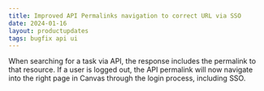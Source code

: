 ```yaml
---
title: Improved API Permalinks navigation to correct URL via SSO
date: 2024-01-16 
layout: productupdates
tags: bugfix api ui 
---
```


When searching for a task via API, the response includes the permalink to that resource. If a user is logged out, the API permalink will now navigate into the right page in Canvas through the login process, including SSO. 
